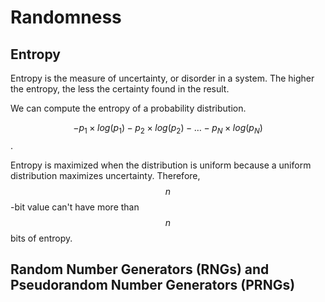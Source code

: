 # Randomness

## Entropy

Entropy is the measure of uncertainty, or disorder in a system.
The higher the entropy, the less the certainty found in the result.

We can compute the entropy of a probability distribution.

$$-p_1 \times log(p_1) - p_2 \times log(p_2) - \dots - p_N \times log(p_N)$$.

Entropy is maximized when the distribution is uniform because a uniform distribution maximizes uncertainty. Therefore, $$n$$-bit value can't have
more than $$n$$ bits of entropy.

## Random Number Generators (RNGs) and Pseudorandom Number Generators (PRNGs)